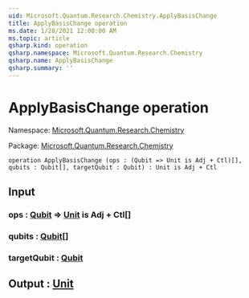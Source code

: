 ```yaml
---
uid: Microsoft.Quantum.Research.Chemistry.ApplyBasisChange
title: ApplyBasisChange operation
ms.date: 1/28/2021 12:00:00 AM
ms.topic: article
qsharp.kind: operation
qsharp.namespace: Microsoft.Quantum.Research.Chemistry
qsharp.name: ApplyBasisChange
qsharp.summary: ''
---
```


# ApplyBasisChange operation

Namespace: [Microsoft.Quantum.Research.Chemistry](xref:Microsoft.Quantum.Research.Chemistry)

Package: [Microsoft.Quantum.Research.Chemistry](https://nuget.org/packages/Microsoft.Quantum.Research.Chemistry)




```qsharp
operation ApplyBasisChange (ops : (Qubit => Unit is Adj + Ctl)[], qubits : Qubit[], targetQubit : Qubit) : Unit is Adj + Ctl
```


## Input

### ops : [Qubit](xref:microsoft.quantum.lang-ref.qubit) => [Unit](xref:microsoft.quantum.lang-ref.unit)  is Adj + Ctl[]




### qubits : [Qubit](xref:microsoft.quantum.lang-ref.qubit)[]




### targetQubit : [Qubit](xref:microsoft.quantum.lang-ref.qubit)





## Output : [Unit](xref:microsoft.quantum.lang-ref.unit)

